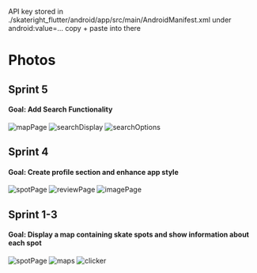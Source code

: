 API key stored in ./skateright_flutter/android/app/src/main/AndroidManifest.xml
under android:value=...
copy + paste into there

# Photos

## Sprint 5
#### Goal: Add Search Functionality
![mapPage](./screenshots/sprint5/map_page.jpg)
![searchDisplay](./screenshots/sprint5/search_window.jpg)
![searchOptions](./screenshots/sprint5/search_options.jpg)

## Sprint 4
#### Goal: Create profile section and enhance app style
![spotPage](./screenshots/sprint4/infopage.jpg)
![reviewPage](./screenshots/sprint4/reviewpage.jpg)
![imagePage](./screenshots/sprint4/imagepage.jpg)

## Sprint 1-3
#### Goal: Display a map containing skate spots and show information about each spot
![spotPage](./screenshots/sprint3/info_window.jpg)
![maps](./screenshots/sprint3/map_screenshot.jpg)
![clicker](./screenshots/sprint3/clicker_screenshot.jpg)